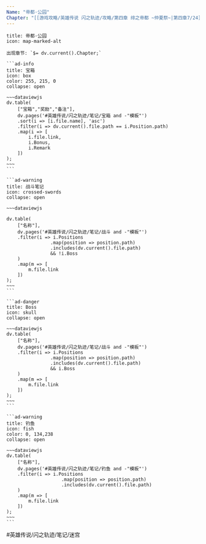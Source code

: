 ```yaml
---
Name: "帝都·公园"
Chapter: "[[游戏攻略/英雄传说 闪之轨迹/攻略/第四章 绯之帝都 ~仲夏祭~|第四章7/24]]"
---
```

````ad-quote
title: 帝都·公园
icon: map-marked-alt

出现章节: `$= dv.current().Chapter;`

```ad-info
title: 宝箱
icon: box
color: 255, 215, 0
collapse: open

~~~dataviewjs
dv.table(
	["宝箱","奖励","备注"],
	dv.pages('#英雄传说/闪之轨迹/笔记/宝箱 and -"模板"')
	.sort(i => [i.file.name], 'asc')
	.filter(i => dv.current().file.path == i.Position.path)
	.map(i => [
		i.file.link,
		i.Bonus,
		i.Remark
	])
);
~~~
```

```ad-warning
title: 战斗笔记
icon: crossed-swords
collapse: open

~~~dataviewjs

dv.table(
	["名称"],
	dv.pages('#英雄传说/闪之轨迹/笔记/战斗 and -"模板"')
	.filter(i => i.Positions
				.map(position => position.path)
				.includes(dv.current().file.path) 
				&& !i.Boss
	)
	.map(m => [
		m.file.link
	])
);
~~~
```

```ad-danger
title: Boss
icon: skull
collapse: open

~~~dataviewjs
dv.table(
	["名称"],
	dv.pages('#英雄传说/闪之轨迹/笔记/战斗 and -"模板"')
	.filter(i => i.Positions
				.map(position => position.path)
				.includes(dv.current().file.path) 
				&& i.Boss
	)
	.map(m => [
		m.file.link
	])
);
~~~
```

```ad-warning
title: 钓鱼
icon: fish
color: 0, 134,238
collapse: open

~~~dataviewjs
dv.table(
	["名称"],
	dv.pages('#英雄传说/闪之轨迹/笔记/钓鱼 and -"模板"')
	.filter(i => i.Positions
					.map(position => position.path)
					.includes(dv.current().file.path)
	)
	.map(m => [
		m.file.link
	])
);
~~~
```
````

#英雄传说/闪之轨迹/笔记/迷宫 